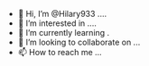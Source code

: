 - 👋 Hi, I’m @Hilary933 ....
- 👀 I’m interested in ....
- 🌱 I’m currently learning .
- 💞️ I’m looking to collaborate on ...
- 📫 How to reach me ...

<!---
Hilary933/Hilary933 is a ✨ special ✨ repository because its `README.md` (this file) appears on your GitHub profile.
You can click the Preview link to take a look at your changes.
--->
